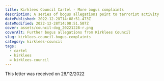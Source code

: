 ```yaml
---
title: Kirklees Council Cartel - More bogus complaints
description: A series of bogus allegations point to terrorist activity
datePublished: 2022-12-28T14:08:51.473Z
dateModified: 2022-12-28T14:08:51.507Z
cover: assets/council-dog_20221228-r.png
coverAlt: Further bogus allegations from Kirklees Council
slug: kirklees-council-bogus-complaints
category: kirklees-council
tags:
  - cartel
  - kirklees
  = kirklees-council
---
```

This letter was received on 28/12/2022